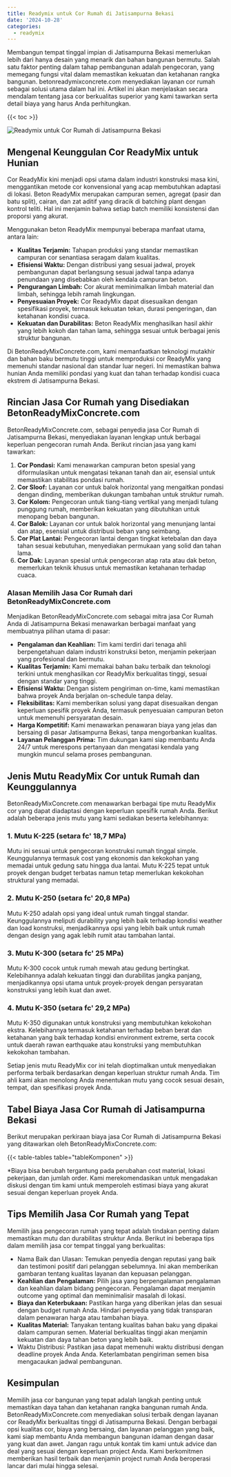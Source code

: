 ```yaml
---
title: Readymix untuk Cor Rumah di Jatisampurna Bekasi
date: '2024-10-28'
categories:
  - readymix
---
```


Membangun tempat tinggal impian di Jatisampurna Bekasi memerlukan lebih dari hanya desain yang menarik dan bahan bangunan bermutu. Salah satu faktor penting dalam tahap pembangunan adalah pengecoran, yang memegang fungsi vital dalam memastikan kekuatan dan ketahanan rangka bangunan. betonreadymixconcrete.com menyediakan layanan cor rumah sebagai solusi utama dalam hal ini. Artikel ini akan menjelaskan secara mendalam tentang jasa cor berkualitas superior yang kami tawarkan serta detail biaya yang harus Anda perhitungkan.

{{< toc >}}

![Readymix untuk Cor Rumah di Jatisampurna Bekasi](https://betoncor8.github.io/cor/harga-beton-readymix-concrete%20(3).png)

## Mengenal Keunggulan Cor ReadyMix untuk Hunian

Cor ReadyMix kini menjadi opsi utama dalam industri konstruksi masa kini, menggantikan metode cor konvensional yang acap membutuhkan adaptasi di lokasi. Beton ReadyMix merupakan campuran semen, agregat (pasir dan batu split), cairan, dan zat aditif yang diracik di batching plant dengan kontrol teliti. Hal ini menjamin bahwa setiap batch memiliki konsistensi dan proporsi yang akurat.

Menggunakan beton ReadyMix mempunyai beberapa manfaat utama, antara lain:

- **Kualitas Terjamin:** Tahapan produksi yang standar memastikan campuran cor senantiasa seragam dalam kualitas.
- **Efisiensi Waktu:** Dengan distribusi yang sesuai jadwal, proyek pembangunan dapat berlangsung sesuai jadwal tanpa adanya penundaan yang disebabkan oleh kendala campuran beton.
- **Pengurangan Limbah:** Cor akurat meminimalkan limbah material dan limbah, sehingga lebih ramah lingkungan.
- **Penyesuaian Proyek:** Cor ReadyMix dapat disesuaikan dengan spesifikasi proyek, termasuk kekuatan tekan, durasi pengeringan, dan ketahanan kondisi cuaca.
- **Kekuatan dan Durabilitas:** Beton ReadyMix menghasilkan hasil akhir yang lebih kokoh dan tahan lama, sehingga sesuai untuk berbagai jenis struktur bangunan.

Di BetonReadyMixConcrete.com, kami memanfaatkan teknologi mutakhir dan bahan baku bermutu tinggi untuk memproduksi cor ReadyMix yang memenuhi standar nasional dan standar luar negeri. Ini memastikan bahwa hunian Anda memiliki pondasi yang kuat dan tahan terhadap kondisi cuaca ekstrem di Jatisampurna Bekasi.

## Rincian Jasa Cor Rumah yang Disediakan BetonReadyMixConcrete.com

BetonReadyMixConcrete.com, sebagai penyedia jasa Cor Rumah di Jatisampurna Bekasi, menyediakan layanan lengkap untuk berbagai keperluan pengecoran rumah Anda. Berikut rincian jasa yang kami tawarkan:

1. **Cor Pondasi:** Kami menawarkan campuran beton spesial yang diformulasikan untuk mengatasi tekanan tanah dan air, esensial untuk memastikan stabilitas pondasi rumah.
2. **Cor Sloof:** Layanan cor untuk balok horizontal yang mengaitkan pondasi dengan dinding, memberikan dukungan tambahan untuk struktur rumah.
3. **Cor Kolom:** Pengecoran untuk tiang-tiang vertikal yang menjadi tulang punggung rumah, memberikan kekuatan yang dibutuhkan untuk menopang beban bangunan.
4. **Cor Balok:** Layanan cor untuk balok horizontal yang menunjang lantai dan atap, esensial untuk distribusi beban yang seimbang.
5. **Cor Plat Lantai:** Pengecoran lantai dengan tingkat ketebalan dan daya tahan sesuai kebutuhan, menyediakan permukaan yang solid dan tahan lama.
6. **Cor Dak:** Layanan spesial untuk pengecoran atap rata atau dak beton, memerlukan teknik khusus untuk memastikan ketahanan terhadap cuaca.

### Alasan Memilih Jasa Cor Rumah dari BetonReadyMixConcrete.com

Menjadikan BetonReadyMixConcrete.com sebagai mitra jasa Cor Rumah Anda di Jatisampurna Bekasi menawarkan berbagai manfaat yang membuatnya pilihan utama di pasar:

- **Pengalaman dan Keahlian:** Tim kami terdiri dari tenaga ahli berpengetahuan dalam industri konstruksi beton, menjamin pekerjaan yang profesional dan bermutu.
- **Kualitas Terjamin:** Kami memakai bahan baku terbaik dan teknologi terkini untuk menghasilkan cor ReadyMix berkualitas tinggi, sesuai dengan standar yang tinggi.
- **Efisiensi Waktu:** Dengan sistem pengiriman on-time, kami memastikan bahwa proyek Anda berjalan on-schedule tanpa delay.
- **Fleksibilitas:** Kami memberikan solusi yang dapat disesuaikan dengan keperluan spesifik proyek Anda, termasuk penyesuaian campuran beton untuk memenuhi persyaratan desain.
- **Harga Kompetitif:** Kami menawarkan penawaran biaya yang jelas dan bersaing di pasar Jatisampurna Bekasi, tanpa mengorbankan kualitas.
- **Layanan Pelanggan Prima:** Tim dukungan kami siap membantu Anda 24/7 untuk merespons pertanyaan dan mengatasi kendala yang mungkin muncul selama proses pembangunan.

## Jenis Mutu ReadyMix Cor untuk Rumah dan Keunggulannya

BetonReadyMixConcrete.com menawarkan berbagai tipe mutu ReadyMix cor yang dapat diadaptasi dengan keperluan spesifik rumah Anda. Berikut adalah beberapa jenis mutu yang kami sediakan beserta kelebihannya:

### 1\. Mutu K-225 (setara fc' 18,7 MPa)

Mutu ini sesuai untuk pengecoran konstruksi rumah tinggal simple. Keunggulannya termasuk cost yang ekonomis dan kekokohan yang memadai untuk gedung satu hingga dua lantai. Mutu K-225 tepat untuk proyek dengan budget terbatas namun tetap memerlukan kekokohan struktural yang memadai.

### 2\. Mutu K-250 (setara fc' 20,8 MPa)

Mutu K-250 adalah opsi yang ideal untuk rumah tinggal standar. Keunggulannya meliputi durability yang lebih baik terhadap kondisi weather dan load konstruksi, menjadikannya opsi yang lebih baik untuk rumah dengan design yang agak lebih rumit atau tambahan lantai.

### 3\. Mutu K-300 (setara fc' 25 MPa)

Mutu K-300 cocok untuk rumah mewah atau gedung bertingkat. Kelebihannya adalah kekuatan tinggi dan durabilitas jangka panjang, menjadikannya opsi utama untuk proyek-proyek dengan persyaratan konstruksi yang lebih kuat dan awet.

### 4\. Mutu K-350 (setara fc' 29,2 MPa)

Mutu K-350 digunakan untuk konstruksi yang membutuhkan kekokohan ekstra. Kelebihannya termasuk ketahanan terhadap beban berat dan ketahanan yang baik terhadap kondisi environment extreme, serta cocok untuk daerah rawan earthquake atau konstruksi yang membutuhkan kekokohan tambahan.

Setiap jenis mutu ReadyMix cor ini telah dioptimalkan untuk menyediakan performa terbaik berdasarkan dengan keperluan struktur rumah Anda. Tim ahli kami akan menolong Anda menentukan mutu yang cocok sesuai desain, tempat, dan spesifikasi proyek Anda.

## Tabel Biaya Jasa Cor Rumah di Jatisampurna Bekasi

Berikut merupakan perkiraan biaya jasa Cor Rumah di Jatisampurna Bekasi yang ditawarkan oleh BetonReadyMixConcrete.com:

{{< table-tables table="tableKomponen" >}}

\*Biaya bisa berubah tergantung pada perubahan cost material, lokasi pekerjaan, dan jumlah order. Kami merekomendasikan untuk mengadakan diskusi dengan tim kami untuk memperoleh estimasi biaya yang akurat sesuai dengan keperluan proyek Anda.

## Tips Memilih Jasa Cor Rumah yang Tepat

Memilih jasa pengecoran rumah yang tepat adalah tindakan penting dalam memastikan mutu dan durabilitas struktur Anda. Berikut ini beberapa tips dalam memilih jasa cor tempat tinggal yang berkualitas:

- Nama Baik dan Ulasan: Temukan penyedia dengan reputasi yang baik dan testimoni positif dari pelanggan sebelumnya. Ini akan memberikan gambaran tentang kualitas layanan dan kepuasan pelanggan.
- **Keahlian dan Pengalaman:** Pilih jasa yang berpengalaman pengalaman dan keahlian dalam bidang pengecoran. Pengalaman dapat menjamin outcome yang optimal dan meminimalisir masalah di lokasi.
- **Biaya dan Keterbukaan:** Pastikan harga yang diberikan jelas dan sesuai dengan budget rumah Anda. Hindari penyedia yang tidak transparan dalam penawaran harga atau tambahan biaya.
- **Kualitas Material:** Tanyakan tentang kualitas bahan baku yang dipakai dalam campuran semen. Material berkualitas tinggi akan menjamin kekuatan dan daya tahan beton yang lebih baik.
- Waktu Distribusi: Pastikan jasa dapat memenuhi waktu distribusi dengan deadline proyek Anda Anda. Keterlambatan pengiriman semen bisa mengacaukan jadwal pembangunan.

## Kesimpulan

Memilih jasa cor bangunan yang tepat adalah langkah penting untuk memastikan daya tahan dan ketahanan rangka bangunan rumah Anda. BetonReadyMixConcrete.com menyediakan solusi terbaik dengan layanan cor ReadyMix berkualitas tinggi di Jatisampurna Bekasi. Dengan berbagai opsi kualitas cor, biaya yang bersaing, dan layanan pelanggan yang baik, kami siap membantu Anda membangun bangunan idaman dengan dasar yang kuat dan awet. Jangan ragu untuk kontak tim kami untuk advice dan deal yang sesuai dengan keperluan project Anda. Kami berkomitmen memberikan hasil terbaik dan menjamin project rumah Anda beroperasi lancar dari mulai hingga selesai.
